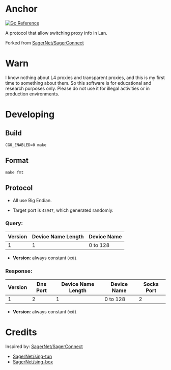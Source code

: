 # Anchor

[![Go Reference](https://pkg.go.dev/badge/github.com/xchacha20-poly1305/anchor.svg)](https://pkg.go.dev/github.com/xchacha20-poly1305/anchor)

A protocol that allow switching proxy info in Lan.

Forked from [SagerNet/SagerConnect](https://github.com/SagerNet/SagerConnect)

# Warn

I know nothing about L4 proxies and transparent proxies, and this is my first time to
something about them. So this software is for educational and research purposes only.
Please do not use it for illegal activities or in production environments.

# Developing

## Build

```shell
CGO_ENABLED=0 make
```

## Format

```shell
make fmt
```

## Protocol

* All use Big Endian.

* Target port is `45947`, which generated randomly.

### Query:

| Version | Device Name Length | Device Name |
 |---------|--------------------|-------------|
| 1       | 1                  | 0 to 128    |

- **Version**: always constant `0x01`

### Response:

| Version | Dns Port | Device Name Length | Device Name | Socks Port |
|---------|----------|--------------------|-------------|------------|
| 1       | 2        | 1                  | 0 to 128    | 2          |

- **Version**: always constant `0x01`

# Credits

Inspired by: [SagerNet/SagerConnect](https://github.com/SagerNet/SagerConnect)

- [SagerNet/sing-tun](https://github.com/SagerNet/sing-tun)
- [SagerNet/sing-box](https://github.com/SagerNet/sing-box)